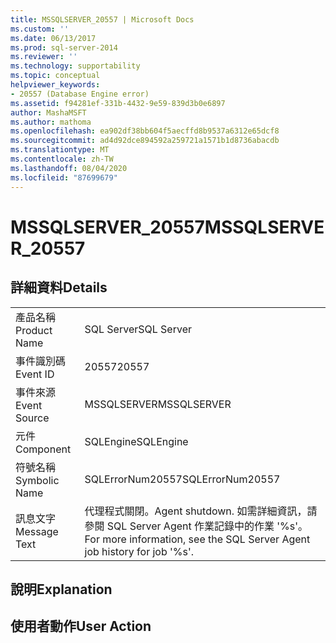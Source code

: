 ```yaml
---
title: MSSQLSERVER_20557 | Microsoft Docs
ms.custom: ''
ms.date: 06/13/2017
ms.prod: sql-server-2014
ms.reviewer: ''
ms.technology: supportability
ms.topic: conceptual
helpviewer_keywords:
- 20557 (Database Engine error)
ms.assetid: f94281ef-331b-4432-9e59-839d3b0e6897
author: MashaMSFT
ms.author: mathoma
ms.openlocfilehash: ea902df38bb604f5aecffd8b9537a6312e65dcf8
ms.sourcegitcommit: ad4d92dce894592a259721a1571b1d8736abacdb
ms.translationtype: MT
ms.contentlocale: zh-TW
ms.lasthandoff: 08/04/2020
ms.locfileid: "87699679"
---
```

# <a name="mssqlserver_20557"></a><span data-ttu-id="6bb97-102">MSSQLSERVER_20557</span><span class="sxs-lookup"><span data-stu-id="6bb97-102">MSSQLSERVER_20557</span></span>
    
## <a name="details"></a><span data-ttu-id="6bb97-103">詳細資料</span><span class="sxs-lookup"><span data-stu-id="6bb97-103">Details</span></span>  
  
|||  
|-|-|  
|<span data-ttu-id="6bb97-104">產品名稱</span><span class="sxs-lookup"><span data-stu-id="6bb97-104">Product Name</span></span>|<span data-ttu-id="6bb97-105">SQL Server</span><span class="sxs-lookup"><span data-stu-id="6bb97-105">SQL Server</span></span>|  
|<span data-ttu-id="6bb97-106">事件識別碼</span><span class="sxs-lookup"><span data-stu-id="6bb97-106">Event ID</span></span>|<span data-ttu-id="6bb97-107">20557</span><span class="sxs-lookup"><span data-stu-id="6bb97-107">20557</span></span>|  
|<span data-ttu-id="6bb97-108">事件來源</span><span class="sxs-lookup"><span data-stu-id="6bb97-108">Event Source</span></span>|<span data-ttu-id="6bb97-109">MSSQLSERVER</span><span class="sxs-lookup"><span data-stu-id="6bb97-109">MSSQLSERVER</span></span>|  
|<span data-ttu-id="6bb97-110">元件</span><span class="sxs-lookup"><span data-stu-id="6bb97-110">Component</span></span>|<span data-ttu-id="6bb97-111">SQLEngine</span><span class="sxs-lookup"><span data-stu-id="6bb97-111">SQLEngine</span></span>|  
|<span data-ttu-id="6bb97-112">符號名稱</span><span class="sxs-lookup"><span data-stu-id="6bb97-112">Symbolic Name</span></span>|<span data-ttu-id="6bb97-113">SQLErrorNum20557</span><span class="sxs-lookup"><span data-stu-id="6bb97-113">SQLErrorNum20557</span></span>|  
|<span data-ttu-id="6bb97-114">訊息文字</span><span class="sxs-lookup"><span data-stu-id="6bb97-114">Message Text</span></span>|<span data-ttu-id="6bb97-115">代理程式關閉。</span><span class="sxs-lookup"><span data-stu-id="6bb97-115">Agent shutdown.</span></span> <span data-ttu-id="6bb97-116">如需詳細資訊，請參閱 SQL Server Agent 作業記錄中的作業 '%s'。</span><span class="sxs-lookup"><span data-stu-id="6bb97-116">For more information, see the SQL Server Agent job history for job '%s'.</span></span>|  
  
## <a name="explanation"></a><span data-ttu-id="6bb97-117">說明</span><span class="sxs-lookup"><span data-stu-id="6bb97-117">Explanation</span></span>  
  
## <a name="user-action"></a><span data-ttu-id="6bb97-118">使用者動作</span><span class="sxs-lookup"><span data-stu-id="6bb97-118">User Action</span></span>  
  
